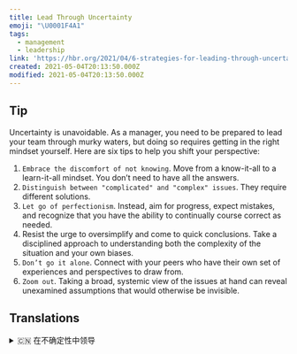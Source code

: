 ```yaml
---
title: Lead Through Uncertainty
emoji: "\U0001F4A1"
tags:
  - management
  - leadership
link: 'https://hbr.org/2021/04/6-strategies-for-leading-through-uncertainty'
created: 2021-05-04T20:13:50.000Z
modified: 2021-05-04T20:13:50.000Z
---
```


## Tip

Uncertainty is unavoidable. As a manager, you need to be prepared to lead your team through murky waters, but doing so requires getting in the right mindset yourself. Here are six tips to help you shift your perspective:

1. `Embrace the discomfort of not knowing`. Move from a know-it-all to a learn-it-all mindset. You don’t need to have all the answers.
2. `Distinguish between "complicated" and "complex" issues`. They require different solutions.
3. `Let go of perfectionism`. Instead, aim for progress, expect mistakes, and recognize that you have the ability to continually course correct as needed.
4. Resist the urge to oversimplify and come to quick conclusions. Take a disciplined approach to understanding both the complexity of the situation and your own biases.
5. `Don’t go it alone`. Connect with your peers who have their own set of experiences and perspectives to draw from.
6. `Zoom out`. Taking a broad, systemic view of the issues at hand can reveal unexamined assumptions that would otherwise be invisible.

## Translations

<details>
   <summary>🇨🇳 在不确定性中领导</summary>
不确定性是在所难免的。身为管理者，你必须做好带领团队渡过难关的准备，但这需要你自己拥有正确的心态。以下是六个能帮助你转变观点的建议:
1、接受未知事物引起的不适。从“无所不知”转为“学习一切”的心态。你不必知道所有的答案。
2、区分"困难"与"复杂"的问题'。 它们需要不同的解决方案。
3、放弃完美主义。而是要追求进步，正视错误，并认识到自己有能力在需要时不断改正。
4、抑制过度简化的冲动，不要急于下结论。采取自律的方法去理解情况的复杂性和你自己的偏见
5、不要孤军奋战。联系你的同龄人，他们有他们自己的经验和可以借鉴的观点。
6、着眼全局。深入系统地观察眼前的问题，就能发现那些未经证实的、在其情况下无法看到的假设。
</details>
